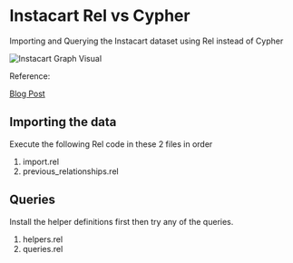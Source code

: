 # Instacart Rel vs Cypher
Importing and Querying the Instacart dataset using Rel instead of Cypher

![Instacart Graph Visual](https://maxdemarzidotcom.files.wordpress.com/2019/05/screen-shot-2019-05-24-at-11.09.19-am.png?w=1158&h=564 "Visual Model"
 )
 
 Reference:

 [Blog Post](https://maxdemarzi.com/2019/05/24/modeling-events-in-neo4j/)
 
 
 ## Importing the data
 
 Execute the following Rel code in these 2 files in order
 
 1. import.rel
 2. previous_relationships.rel
 
 
 ## Queries
 
 Install the helper definitions first then try any of the queries.
 
 1. helpers.rel
 2. queries.rel